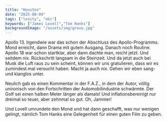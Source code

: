 ```yaml
---
title: "Houston"
date: "2025-08-09"
tags: ["levity", "obi"]
keywords: ["James Lovell","Tom Hanks"]
backgroundImage: "/assets/img/grave.jpg"
---
```

Apollo 13. Irgendwie war das schon der Abschluss des Apollo-Programms. Mond erreicht, dann Drama mit gutem Ausgang. Danach noch Routine. Apollo 18 war schon startklar, aber dann dachte man, reicht jetzt. Und seitdem nix. Rückschritt langsam in die Steinzeit. Und da jetzt auch bei Musk die Luft raus zu sein scheint, können wir uns gratulieren, dass wir es zumindest mal versucht haben. Macht ja auch nix. Gehen wir eben sang- und klanglos unter.

Neulich gab es einen Kommentar in der F.A.Z., in dem der Autor, völlig unironisch von den Fortschritten der Automobilindustrie schwärmte. Der Golf sei einen halben Meter länger als damals! Und inflationsbereinigt nur dreimal so teuer, aber zehnmal so gut. Oh, Jammer!

Und Lovell umrundete den Mond und hat dann geschafft, was nur wenigen gelingt, nämlich Tom Hanks eine Gelegenheit für einen guten Film zu geben.